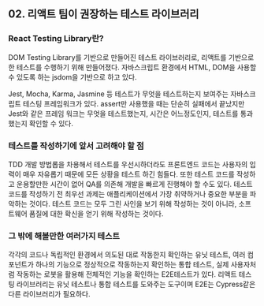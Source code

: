 ## 02. 리액트 팀이 권장하는 테스트 라이브러리

### React Testing Library란?

DOM Testing Library를 기반으로 만들어진 테스트 라이브러리로, 리액트를 기반으로 한 테스트를 수행하기 위해 만들어졌다.
자바스크립트 환경에서 HTML, DOM을 사용할 수 있도록 하는 jsdom을 기반으로 하고 있다.

Jest, Mocha, Karma, Jasmine 등 테스트가 무엇을 테스트하는지 보여주는 자바스크립트 테스팅 프레임워크가 있다.
assert만 사용했을 때는 단순히 실패에서 끝났지만 Jest와 같은 프레임 워크는 무엇을 테스트했는지, 시간은 어느정도인지, 테스트를 통과 했는지 확인할 수 있다.

### 테스트를 작성하기에 앞서 고려해야 할 점

TDD 개발 방법롭을 차용해서 테스트를 우선시하더라도 프론트엔드 코드는 사용자의 입력이 매우 자유롭기 때문에 모든 상황을 테스트 하긴 힘들다.
또한 테스트 코드를 작성하고 운용할만한 시간이 없어 QA를 의존해 개발을 빠르게 진행해야 할 수도 있다.
테스트 코드를 작성하기 전 최우선 과제는 애플리케이션에서 가장 취약하거나 중요한 부분을 파악하는 것이다.
테스트 코드는 모두 그린 사인을 보기 위해 작성하는 것이 아니라, 소프트웨어 품질에 대한 확신을 얻기 위해 작성하는 것이다.

### 그 밖에 해볼만한 여러가지 테스트

각각의 코드나 독립적인 환경에서 의도된 대로 작동한지 확인하는 유닛 테스트, 여러 컴포넌트가 하나의 기능으로 정상적으로 작동하는지 확인하는 통합 테스트, 실제 사용자처럼 작동하는 로봇을 활용해 전체적인 기능을 확인하는 E2E테스트가 있다.
리액트 테스팅 라이브러리는 유닛 테스트나 통합 테스트를 도와주는 도구이며 E2E는 Cypress같은 다른 라이브러리가 필요하다.
